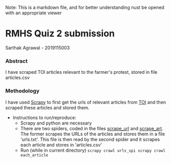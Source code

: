 Note: This is a markdown file, and for better understanding nust be opened with an appropriate viewer

# RMHS Quiz 2 submission
Sarthak Agrawal - 2019115003

### Abstract
I have scraped TOI articles relevant to the farmer's protest, stored in file articles.csv

### Methodology
I have used [Scrapy](https://scrapy.org/) to first get the urls of relevant articles from [TOI](https://timesofindia.indiatimes.com/topic/farmers-protest) and then scraped these articles and stored them.
- Instructions to run/reproduce:
	- Scrapy and python are necessary
	- There are two spiders, coded in the files [scrape_url](./tutorial/spiders/scrape_url.py) and [scrape_art](./tutorial/spiders/scrape_art.py). The former scrapes the URLs of the articles and stores them in a file 'urls.txt'. This file is then read by the second spider and it scrapes each article and stores in 'articles.csv'
	- Run (while in current directory)
	`
	scrapy crawl urls_spi
	scrapy crawl each_article
	`
